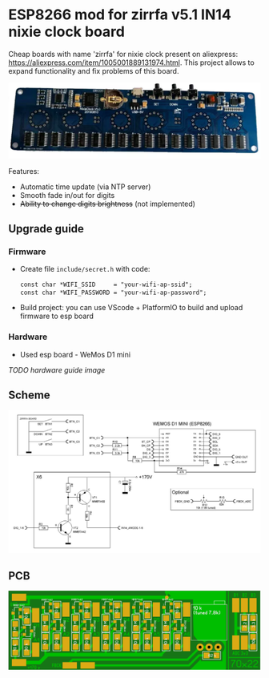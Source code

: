 # ESP8266 mod for zirrfa v5.1 IN14 nixie clock board 

Cheap boards with name 'zirrfa' for nixie clock present on aliexpress: https://aliexpress.com/item/1005001889131974.html. This project allows to expand functionality and fix problems of this board.

![Alt text](img/zirrfa-stock.png)

Features:
*   Automatic time update (via NTP server)
*   Smooth fade in/out for digits
*   ~~Ability to change digits brightness~~ (not implemented)

## Upgrade guide

### Firmware
*   Create file `include/secret.h` with code:
    ```
    const char *WIFI_SSID     = "your-wifi-ap-ssid";
    const char *WIFI_PASSWORD = "your-wifi-ap-password";
    ```
*   Build project: you can use VScode + PlatformIO to build and upload firmware to esp board

### Hardware
*   Used esp board - WeMos D1 mini

*TODO hardware guide image*

## Scheme
![Alt text](img/scheme.JPG)

## PCB
![Alt text](img/PCB.png)
